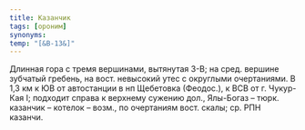 ```yaml
---
title: Казанчик
tags: [ороним]
synonyms:
temp: "[&В-13&]"
---
```


Длинная гора с тремя вершинами, вытянутая З-В; на сред. вершине зубчатый
гребень, на вост. невысокий утес с округлыми очертаниями. В 1,3 км к ЮВ от
автостанции в нп Щебетовка (Феодос.), к ВСВ от г. Чукур-Кая I; подходит справа к
верхнему сужению дол., Ялы-Богаз – тюрк. казанчик – котелок – возм., по
очертаниям вост. скалы; ср. РПН казанчи.
